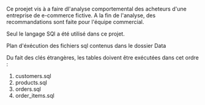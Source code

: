 Ce proejet vis à a faire dl'analyse comportemental des acheteurs d'une entreprise de e-commerce fictive. A la fin de l'analyse, des recommandations sont faite pour l'équipe commercial.

Seul le langage SQl a été utilisé dans ce projet. 


Plan d'éxécution des fichiers sql contenus dans le dossier Data

Du fait des clés étrangères, les tables doivent être exécutées dans cet ordre :

1. customers.sql
2. products.sql
3. orders.sql
4. order_items.sql
